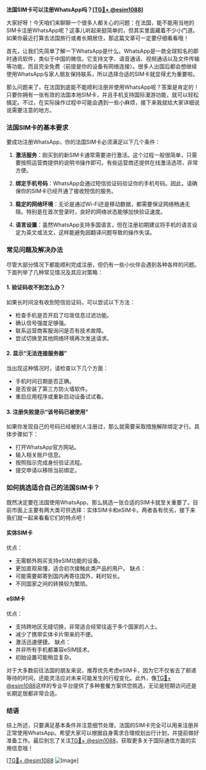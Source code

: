 **法国SIM卡可以注册WhatsApp吗？[[TG💪+ @esim1088](https://t.me/s/esim1088)]**

大家好呀！今天咱们来聊聊一个很多人都关心的问题：在法国，能不能用当地的SIM卡注册WhatsApp呢？这事儿听起来挺简单的，但其实里面藏着不少小门道。如果你最近打算去法国旅行或者长期居住，那这篇文章可一定要仔细看看哦！

首先，让我们先简单了解一下WhatsApp是什么。WhatsApp是一款全球知名的即时通讯软件，类似于中国的微信。它支持文字、语音通话、视频通话以及文件传输等功能，而且完全免费（前提是你的设备有网络连接）。很多人出国后都会想继续使用WhatsApp与家人朋友保持联系，所以选择合适的SIM卡就显得尤为重要啦。

那么问题来了，在法国到底能不能顺利注册并使用WhatsApp呢？答案是肯定的！只要你拥有一张有效的法国本地SIM卡，并且手机支持国际漫游功能，就可以轻松搞定。不过，在实际操作过程中可能会遇到一些小麻烦，接下来我就给大家详细说说需要注意的地方。

### 法国SIM卡的基本要求

要成功注册WhatsApp，你的法国SIM卡必须满足以下几个条件：

1. **激活服务**：刚买到的新SIM卡通常需要进行激活。这个过程一般很简单，只需要按照运营商提供的说明书操作即可。有些运营商还提供在线激活选项，非常方便。

2. **绑定手机号码**：WhatsApp会通过短信验证码验证你的手机号码。因此，请确保你的SIM卡已经开通了接收短信的服务。

3. **稳定的网络环境**：无论是通过Wi-Fi还是移动数据，都需要保证网络畅通无阻。特别是在首次登录时，良好的网络状态能够加快验证速度。

4. **语言设置**：虽然WhatsApp支持多国语言，但在注册初期建议将手机的语言设定为英文或法文，这样能避免因翻译问题导致的操作失误。

### 常见问题及解决办法

尽管大部分情况下都能顺利完成注册，但仍有一些小伙伴会遇到各种各样的问题。下面列举了几种常见情况及其应对策略：

#### 1. 验证码收不到怎么办？
如果长时间没有收到短信验证码，可以尝试以下方法：
- 检查手机是否开启了垃圾信息过滤功能。
- 确认信号强度足够强。
- 联系运营商客服询问是否有技术故障。
- 尝试切换至其他网络环境再次发送请求。

#### 2. 显示“无法连接服务器”
当出现这种情况时，请检查以下几个方面：
- 手机时间日期是否正确。
- 是否安装了第三方防火墙软件。
- 重启应用程序或重新启动设备试试看。

#### 3. 注册失败提示“该号码已被使用”
如果你发现自己的号码已经被别人注册过，那么就需要采取措施解除绑定才行。具体步骤如下：
- 打开WhatsApp官方网站。
- 输入相关账户信息。
- 按照指示完成身份验证流程。
- 提交申请以移除当前绑定。

### 如何挑选适合自己的法国SIM卡？

既然决定要在法国使用WhatsApp，那么挑选一张合适的SIM卡就至关重要了。目前市面上主要有两大类可供选择：实体SIM卡和eSIM卡。两者各有优劣，接下来我们就一起来看看它们的特点吧！

#### 实体SIM卡
优点：
- 无需额外购买支持eSIM功能的设备。
- 更加直观易懂，适合初次接触此类产品的用户。
缺点：
- 可能需要邮寄到国内再寄往国外，耗时较长。
- 不同国家之间的转换较为繁琐。

#### eSIM卡
优点：
- 支持跨地区无缝切换，非常适合经常往返于多个国家的人士。
- 减少了携带实体卡片带来的不便。
- 激活迅速便捷。
缺点：
- 并非所有手机都兼容eSIM技术。
- 初始设置可能稍显复杂。

对于大多数前往法国的朋友来说，推荐优先考虑eSIM卡，因为它不仅省去了邮递等待的时间，还能灵活应对未来可能发生的行程变化。此外，像[TG💪+ @esim1088](https://t.me/s/esim1088)这样的专业平台提供了多种套餐方案供您挑选，无论是短期访问还是长期定居都非常合适。

### 结语

综上所述，只要满足基本条件并注意细节处理，法国的SIM卡完全可以用来注册并正常使用WhatsApp。希望大家可以根据自身需求合理规划出行计划，并提前做好准备工作。最后别忘了关注[TG💪+ @esim1088](https://t.me/s/esim1088)，获取更多关于国际通信方面的实用信息哦！

[[TG💪+ @esim1088](https://t.me/s/esim1088) ![Image](https://i.postimg.cc/4NQfJmqS/Snipaste-2025-05-13-00-14-12.png)]